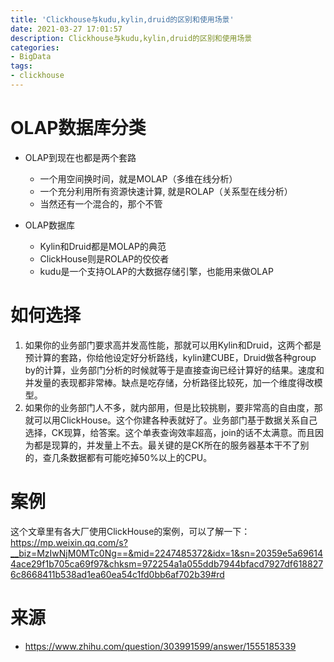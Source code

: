 ```yaml
---
title: 'Clickhouse与kudu,kylin,druid的区别和使用场景'
date: 2021-03-27 17:01:57
description: Clickhouse与kudu,kylin,druid的区别和使用场景
categories:
- BigData
tags:
- clickhouse
---
```



#   OLAP数据库分类
+   OLAP到现在也都是两个套路
    -   一个用空间换时间，就是MOLAP（多维在线分析）
    -   一个充分利用所有资源快速计算, 就是ROLAP（关系型在线分析）
    -   当然还有一个混合的，那个不管

+   OLAP数据库
    -   Kylin和Druid都是MOLAP的典范
    -   ClickHouse则是ROLAP的佼佼者
    -   kudu是一个支持OLAP的大数据存储引擎，也能用来做OLAP

#   如何选择
1.  如果你的业务部门要求高并发高性能，那就可以用Kylin和Druid，这两个都是预计算的套路，你给他设定好分析路线，kylin建CUBE，Druid做各种group by的计算，业务部门分析的时候就等于是直接查询已经计算好的结果。速度和并发量的表现都非常棒。缺点是吃存储，分析路径比较死，加一个维度得改模型。
2.  如果你的业务部门人不多，就内部用，但是比较挑剔，要非常高的自由度，那就可以用ClickHouse。这个你建各种表就好了。业务部门基于数据关系自己选择，CK现算，给答案。这个单表查询效率超高，join的话不太满意。而且因为都是现算的，并发量上不去。最关键的是CK所在的服务器基本干不了别的，查几条数据都有可能吃掉50%以上的CPU。

#   案例
这个文章里有各大厂使用ClickHouse的案例，可以了解一下：
https://mp.weixin.qq.com/s?__biz=MzIwNjM0MTc0Ng==&mid=2247485372&idx=1&sn=20359e5a696144ace29f1b705ca69f97&chksm=972254a1a055ddb7944bfacd7927df6188276c8668411b538ad1ea60ea54c1fd0bb6af702b39#rd

#   来源
+   https://www.zhihu.com/question/303991599/answer/1555185339
